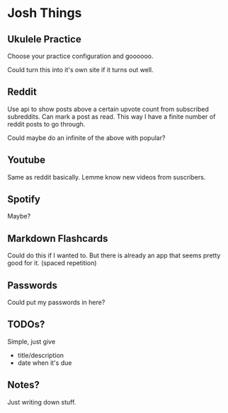 # Josh Things

## Ukulele Practice

Choose your practice configuration and goooooo.

Could turn this into it's own site if it turns out well.

## Reddit

Use api to show posts above a certain upvote count from subscribed subreddits.
Can mark a post as read.
This way I have a finite number of reddit posts to go through.

Could maybe do an infinite of the above with popular?

## Youtube

Same as reddit basically. Lemme know new videos from suscribers.

## Spotify

Maybe?

## Markdown Flashcards

Could do this if I wanted to. But there is already an app that seems pretty good for it.
(spaced repetition)

## Passwords

Could put my passwords in here?

## TODOs?

Simple, just give
- title/description
- date when it's due

## Notes?

Just writing down stuff.

## 




